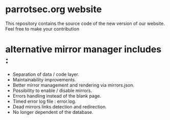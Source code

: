 # parrotsec.org website

This repository contains the source code of the new version of our website.
Feel free to make your contribution


# alternative mirror manager includes :
 - Separation of data / code layer.
 - Maintainability improvements.
 - Better mirror management and rendering via mirrors.json.
 - Possibility to enable / disable mirrors.
 - Errors handling instead of the blank page.
 - Timed error log file : error.log.
 - Dead mirrors links detection and redirection.
 - No longer dependent of the database.
